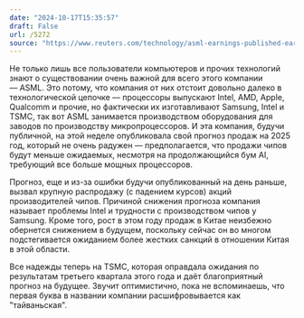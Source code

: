```yaml
---
date: "2024-10-17T15:35:57"
draft: False
url: /5272
source: "https://www.reuters.com/technology/asml-earnings-published-early-shares-fall-2024-10-15/"
---
```


Не только лишь все пользователи компьютеров и прочих технологий знают о существовании очень важной для всего этого компании — ASML. Это потому, что компания от них отстоит довольно далеко в технологической цепочке — процессоры выпускают Intel, AMD, Apple, Qualcomm и прочие, но фактически их изготавливают Samsung, Intel и TSMC, так вот ASML занимается производством оборудования для заводов по производству микропроцессоров. И эта компания, будучи публичной, на этой неделе опубликовала свой прогноз продаж на 2025 год, который не очень радужен — предполагается, что продажи чипов будут меньше ожидаемых, несмотря на продолжающийся бум AI, требующий все больше мощных процессоров.

Прогноз, еще и из-за ошибки будучи опубликованный на день раньше, вызвал крупную распродажу (с падением курсов) акций производителей чипов. Причиной снижения прогноза компания называет проблемы Intel и трудности с производством чипов у Samsung. Кроме того, рост в этом году продаж в Китае неизбежно обернется снижением в будущем, поскольку сейчас он во многом подстегивается ожиданием более жестких санкций в отношении Китая в этой области.

Все надежды теперь на TSMC, которая оправдала ожидания по результатам третьего квартала этого года и даёт благоприятный прогноз на будущее. Звучит оптимистично, пока не вспоминаешь, что первая буква в названии компании расшифровывается как "тайваньская".
